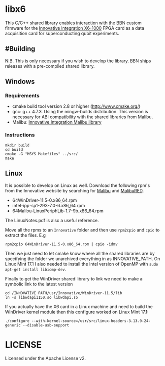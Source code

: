 # libx6

This C/C++ shared library enables interaction with the BBN custom firmware for the [Innovative Integration X6-1000](http://www.innovative-dsp.com/products.php?product=X6-1000M) FPGA card as a data acquisition card for superconducting qubit experiments.


#Building
----------------------

N.B. This is only necessary if you wish to develop the library. BBN ships releases with a pre-compiled shared library.

## Windows

### Requirements
* cmake build tool version 2.8 or higher (http://www.cmake.org/)
* gcc: g++ 4.7.3.  Using the mingw-builds distribution.  This version is necessary for ABI compatibility with the shared libraries from Malibu.
* Malibu: [Innovative Integration Malibu library](http://www.innovative-dsp.com/products.php?product=Malibu)

### Instructions

```shell
mkdir build
cd build
cmake -G "MSYS Makefiles" ../src/
make
```

## Linux

It is possible to develop on Linux as well.  Download the following rpm's from the Innovative website by searching for [Malibu](http://www.innovative-dsp.com/cgi-bin/dlLinux64.cgi?product=64Malibu) and [MalibuRED](http://www.innovative-dsp.com/cgi-bin/dlLinux64.cgi?product=64MalibuRed).

* 64WinDriver-11.5-0.x86_64.rpm
* intel-ipp-sp1-293-7.0-6.x86_64.rpm
* 64Malibu-LinuxPeriphLib-1.7-9b.x86_64.rpm

The LinuxNotes.pdf is also a useful reference.

Move all the rpms to an ``Innovative`` folder and then use ``rpm2cpio`` and ``cpio`` to extract the files. E.g

```shell
rpm2cpio 64WinDriver-11.5-0.x86_64.rpm | cpio -idmv
```

Then we just need to let cmake know where all the shared libraries are by specifying the folder we unarchived everything in as INNOVATIVE_PATH.  On Linux Mint 17.1 I also needed to install the Intel version of OpenMP with ``sudo apt-get install libiomp-dev``.

Finally to get the WinDriver shared library to link we need to make a symbolic link to the latest version

```shell
cd /INNOVATIVE_PATH/usr/Innovative/WinDriver-11.5/lib
ln -s libwdapi1150.so libwdapi.so
```

If you actually have the X6 card in a Linux machine and need to build the WinDriver kernel module then this configure worked on Linux Mint 17.1:

```shell
./configure --with-kernel-source=/usr/src/linux-headers-3.13.0-24-generic --disable-usb-support
```



# LICENSE

Licensed under the Apache License v2.
